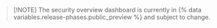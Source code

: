 > [!NOTE] The security overview dashboard is currently in {% data variables.release-phases.public_preview %} and subject to change.
